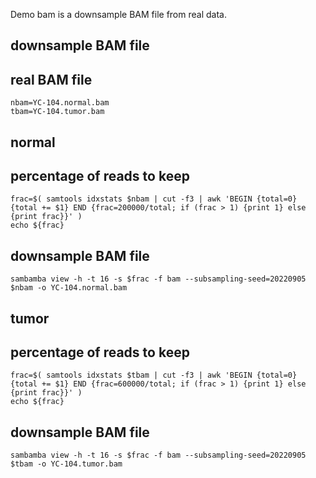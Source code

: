 Demo bam is a downsample BAM file from real data.

## downsample BAM file

## real BAM file

```{bash}
nbam=YC-104.normal.bam
tbam=YC-104.tumor.bam
```
## normal

## percentage of reads to keep

```{bash}
frac=$( samtools idxstats $nbam | cut -f3 | awk 'BEGIN {total=0} {total += $1} END {frac=200000/total; if (frac > 1) {print 1} else {print frac}}' )
echo ${frac}
```

## downsample BAM file

```{bash}
sambamba view -h -t 16 -s $frac -f bam --subsampling-seed=20220905 $nbam -o YC-104.normal.bam
```

## tumor

## percentage of reads to keep

```{bash}
frac=$( samtools idxstats $tbam | cut -f3 | awk 'BEGIN {total=0} {total += $1} END {frac=600000/total; if (frac > 1) {print 1} else {print frac}}' )
echo ${frac}
```

## downsample BAM file

```{bash}
sambamba view -h -t 16 -s $frac -f bam --subsampling-seed=20220905 $tbam -o YC-104.tumor.bam
```